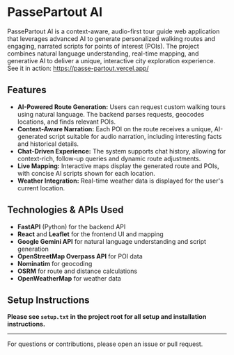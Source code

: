 # PassePartout AI

PassePartout AI is a context-aware, audio-first tour guide web application that leverages advanced AI to generate personalized walking routes and engaging, narrated scripts for points of interest (POIs). The project combines natural language understanding, real-time mapping, and generative AI to deliver a unique, interactive city exploration experience. See it in action: https://passe-partout.vercel.app/

## Features
- **AI-Powered Route Generation:** Users can request custom walking tours using natural language. The backend parses requests, geocodes locations, and finds relevant POIs.
- **Context-Aware Narration:** Each POI on the route receives a unique, AI-generated script suitable for audio narration, including interesting facts and historical details.
- **Chat-Driven Experience:** The system supports chat history, allowing for context-rich, follow-up queries and dynamic route adjustments.
- **Live Mapping:** Interactive maps display the generated route and POIs, with concise AI scripts shown for each location.
- **Weather Integration:** Real-time weather data is displayed for the user's current location.

## Technologies & APIs Used
- **FastAPI** (Python) for the backend API
- **React** and **Leaflet** for the frontend UI and mapping
- **Google Gemini API** for natural language understanding and script generation
- **OpenStreetMap Overpass API** for POI data
- **Nominatim** for geocoding
- **OSRM** for route and distance calculations
- **OpenWeatherMap** for weather data

## Setup Instructions
**Please see `setup.txt` in the project root for all setup and installation instructions.**

---

For questions or contributions, please open an issue or pull request.

